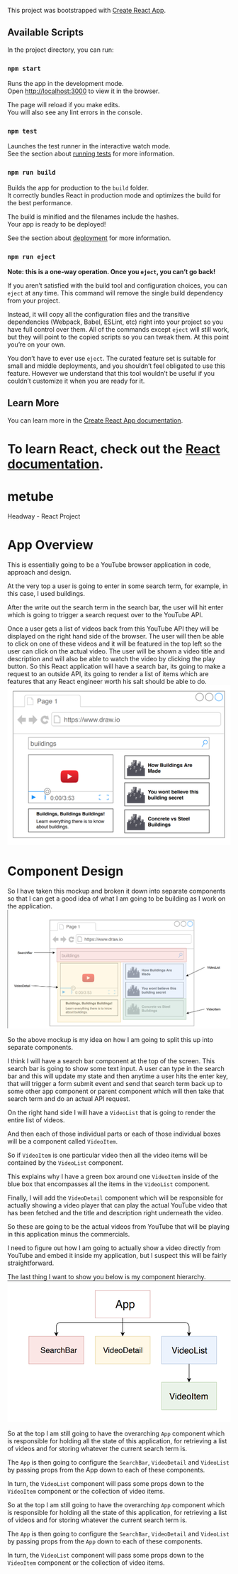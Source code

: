 
This project was bootstrapped with [Create React App](https://github.com/facebook/create-react-app).

## Available Scripts

In the project directory, you can run:

### `npm start`

Runs the app in the development mode.<br>
Open [http://localhost:3000](http://localhost:3000) to view it in the browser.

The page will reload if you make edits.<br>
You will also see any lint errors in the console.

### `npm test`

Launches the test runner in the interactive watch mode.<br>
See the section about [running tests](https://facebook.github.io/create-react-app/docs/running-tests) for more information.

### `npm run build`

Builds the app for production to the `build` folder.<br>
It correctly bundles React in production mode and optimizes the build for the best performance.

The build is minified and the filenames include the hashes.<br>
Your app is ready to be deployed!

See the section about [deployment](https://facebook.github.io/create-react-app/docs/deployment) for more information.

### `npm run eject`

**Note: this is a one-way operation. Once you `eject`, you can’t go back!**

If you aren’t satisfied with the build tool and configuration choices, you can `eject` at any time. This command will remove the single build dependency from your project.

Instead, it will copy all the configuration files and the transitive dependencies (Webpack, Babel, ESLint, etc) right into your project so you have full control over them. All of the commands except `eject` will still work, but they will point to the copied scripts so you can tweak them. At this point you’re on your own.

You don’t have to ever use `eject`. The curated feature set is suitable for small and middle deployments, and you shouldn’t feel obligated to use this feature. However we understand that this tool wouldn’t be useful if you couldn’t customize it when you are ready for it.

## Learn More

You can learn more in the [Create React App documentation](https://facebook.github.io/create-react-app/docs/getting-started).

To learn React, check out the [React documentation](https://reactjs.org/).
=======
# metube
Headway - React Project

# App Overview
This is essentially going to be a YouTube browser application in code, approach and design.

At the very top a user is going to enter in some search term, for example, in this case, I used
buildings.

After the write out the search term in the search bar, the user will hit enter which is going to trigger a
search request over to the YouTube API.

Once a user gets a list of videos back from this YouTube API they will be displayed on the right hand
side of the browser. The user will then be able to click on one of these videos and it will be featured in
the top left so the user can click on the actual video. The user will be shown a video title and
description and will also be able to watch the video by clicking the play button.
So this React application will have a search bar, its going to make a request to an outside API, its
going to render a list of items which are features that any React engineer worth his salt should be
able to do.
![metube_diagram](metube_diagram.png)

# Component Design
So I have taken this mockup and broken it down into separate components so that I can get a good idea of what I am going to be building as I work on the application.
![metube_components](metube_components.png)

So the above mockup is my idea on how I am going to split this up into separate components.

I think I will have a search bar component at the top of the screen. This search bar is going to show some text input. A user can type in the search bar and this will update my state and then anytime a user hits the enter key, that will trigger a form submit event and send that search term back up to some other app component or parent component which will then take that search term and do an actual API request.

On the right hand side I will have a `VideoList` that is going to render the entire list of videos.

And then each of those individual parts or each of those individual boxes will be a component called `VideoItem`.

So if `VideoItem` is one particular video then all the video items will be contained by the `VideoList` component.

This explains why I have a green box around one `VideoItem` inside of the blue box that encompasses all the items in the `VideoList` component.

Finally, I will add the `VideoDetail` component which will be responsible for actually showing a video player that can play the actual YouTube video that has been fetched and the title and description right underneath the video.

So these are going to be the actual videos from YouTube that will be playing in this application minus the commercials.

I need to figure out how I am going to actually show a video directly from YouTube and embed it inside my application, but I suspect this will be fairly straightforward.

The last thing I want to show you below is my component hierarchy.
![component_hierarchy](component_hierarchy.png)

So at the top I am still going to have the overarching `App` component which is responsible for holding all the state of this application, for retrieving a list of videos and for storing whatever the current search term is.

The `App` is then going to configure the `SearchBar`, `VideoDetail` and `VideoList` by passing props from the App down to each of these components.

In turn, the `VideoList` component will pass some props down to the `VideoItem` component or the collection of video items.

So at the top I am still going to have the overarching `App` component which is responsible for holding all the state of this application, for retrieving a list of videos and for storing whatever the current search term is.

The `App` is then going to configure the `SearchBar`, `VideoDetail` and `VideoList` by passing props from the `App` down to each of these components.

In turn, the `VideoList` component will pass some props down to the `VideoItem` component or the collection of video items.

